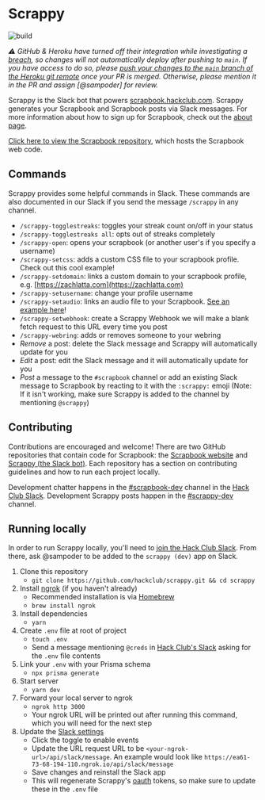 # Scrappy

![build](https://github.com/hackclub/scrappy/workflows/build/badge.svg)

_⚠️ GitHub & Heroku have turned off their integration while investigating a [breach](https://github.blog/2022-04-15-security-alert-stolen-oauth-user-tokens/), so changes will not automatically deploy after pushing to `main`. If you have access to do so, please [push your changes to the `main` branch of the Heroku git remote](https://devcenter.heroku.com/articles/git) once your PR is merged. Otherwise, please mention it in the PR and assign [@sampoder] for review._

Scrappy is the Slack bot that powers [scrapbook.hackclub.com](https://scrapbook.hackclub.com). Scrappy generates your Scrapbook and Scrapbook posts via Slack messages. For more information about how to sign up for Scrapbook, check out the [about page](https://scrapbook.hackclub.com/about).

[Click here to view the Scrapbook repository](https://github.com/hackclub/scrapbook), which hosts the Scrapbook web code.

## Commands
Scrappy provides some helpful commands in Slack. These commands are also documented in our Slack if you send the message `/scrappy` in any channel.

- `/scrappy-togglestreaks`: toggles your streak count on/off in your status
- `/scrappy-togglestreaks all`: opts out of streaks completely
- `/scrappy-open`: opens your scrapbook (or another user's if you specify a username)
- `/scrappy-setcss`: adds a custom CSS file to your scrapbook profile. Check out this cool example!
- `/scrappy-setdomain`: links a custom domain to your scrapbook profile, e.g. [https://zachlatta.com](https://zachlatta.com)
- `/scrappy-setusername`: change your profile username
- `/scrappy-setaudio`: links an audio file to your Scrapbook. [See an example here](https://scrapbook.hackclub.com/matthew)!
- `/scrappy-setwebhook`: create a Scrappy Webhook we will make a blank fetch request to this URL every time you post
- `/scrappy-webring`: adds or removes someone to your webring
- *Remove* a post: delete the Slack message and Scrappy will automatically update for you
- *Edit* a post: edit the Slack message and it will automatically update for you
- *Post* a message to the `#scrapbook` channel or add an existing Slack message to Scrapbook by reacting to it with the `:scrappy:` emoji (Note: If it isn't working, make sure Scrappy is added to the channel by mentioning `@scrappy`)

## Contributing

Contributions are encouraged and welcome! There are two GitHub repositories that contain code for Scrapbook: the [Scrapbook website](https://github.com/hackclub/scrapbook#contributing) and [Scrappy (the Slack bot)](https://github.com/hackclub/scrappy#contributing). Each repository has a section on contributing guidelines and how to run each project locally.

Development chatter happens in the [#scrapbook-dev](https://app.slack.com/client/T0266FRGM/C035D6S6TFW) channel in the [Hack Club Slack](https://hackclub.com/slack/). Development Scrappy posts happen in the [#scrappy-dev](https://app.slack.com/client/T0266FRGM/C01NQTDFUR5) channel.

## Running locally
In order to run Scrappy locally, you'll need to [join the Hack Club Slack](https://hackclub.com/slack). From there, ask @sampoder to be added to the `scrappy (dev)` app on Slack.

1. Clone this repository
   - `git clone https://github.com/hackclub/scrappy.git && cd scrappy`
1. Install [ngrok](https://dashboard.ngrok.com/get-started/setup) (if you haven't already)
   - Recommended installation is via [Homebrew](https://brew.sh/)
   - `brew install ngrok`
1. Install dependencies
   - `yarn`
1. Create `.env` file at root of project
   - `touch .env`
   - Send a message mentioning `@creds` in [Hack Club's Slack](https://hackclub.com/slack/) asking for the `.env` file contents
1. Link your `.env` with your Prisma schema
   - `npx prisma generate`
1. Start server
   - `yarn dev`
1. Forward your local server to ngrok
   - `ngrok http 3000`
   - Your ngrok URL will be printed out after running this command, which you will need for the next step
1. Update the [Slack settings](https://api.slack.com/apps/A015DCRTT43/event-subscriptions?)
   - Click the toggle to enable events
   - Update the URL request URL to be `<your-ngrok-url>/api/slack/message`. An example would look like `https://ea61-73-68-194-110.ngrok.io/api/slack/message`
   - Save changes and reinstall the Slack app
   - This will regenerate Scrappy's [oauth](https://api.slack.com/apps/A015DCRTT43/oauth?) tokens, so make sure to update these in the `.env` file
